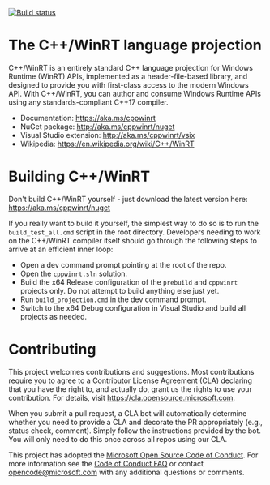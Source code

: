 [![Build status](https://dev.azure.com/microsoft/Dart/_apis/build/status/cppwinrt%20internal%20build)](https://dev.azure.com/microsoft/Dart/_build/latest?definitionId=31784)

# The C++/WinRT language projection

C++/WinRT is an entirely standard C++ language projection for Windows Runtime (WinRT) APIs, implemented as a header-file-based library, and designed to provide you with first-class access to the modern Windows API. With C++/WinRT, you can author and consume Windows Runtime APIs using any standards-compliant C++17 compiler.

* Documentation: https://aka.ms/cppwinrt
* NuGet package: http://aka.ms/cppwinrt/nuget
* Visual Studio extension: http://aka.ms/cppwinrt/vsix
* Wikipedia: https://en.wikipedia.org/wiki/C++/WinRT

# Building C++/WinRT

Don't build C++/WinRT yourself - just download the latest version here: https://aka.ms/cppwinrt/nuget

If you really want to build it yourself, the simplest way to do so is to run the `build_test_all.cmd` script in the root directory. Developers needing to work on the C++/WinRT compiler itself should go through the following steps to arrive at an efficient inner loop:

* Open a dev command prompt pointing at the root of the repo.
* Open the `cppwinrt.sln` solution.
* Build the x64 Release configuration of the `prebuild` and `cppwinrt` projects only. Do not attempt to build anything else just yet.
* Run `build_projection.cmd` in the dev command prompt.
* Switch to the x64 Debug configuration in Visual Studio and build all projects as needed.

# Contributing

This project welcomes contributions and suggestions.  Most contributions require you to agree to a
Contributor License Agreement (CLA) declaring that you have the right to, and actually do, grant us
the rights to use your contribution. For details, visit https://cla.opensource.microsoft.com.

When you submit a pull request, a CLA bot will automatically determine whether you need to provide
a CLA and decorate the PR appropriately (e.g., status check, comment). Simply follow the instructions
provided by the bot. You will only need to do this once across all repos using our CLA.

This project has adopted the [Microsoft Open Source Code of Conduct](https://opensource.microsoft.com/codeofconduct/).
For more information see the [Code of Conduct FAQ](https://opensource.microsoft.com/codeofconduct/faq/) or
contact [opencode@microsoft.com](mailto:opencode@microsoft.com) with any additional questions or comments.

